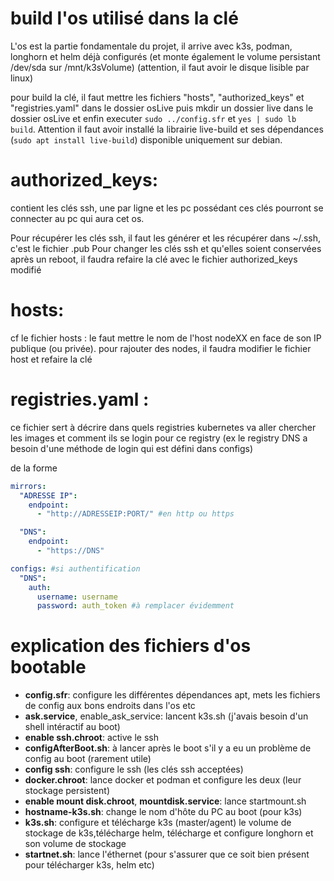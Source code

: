 # build l'os utilisé dans la clé
L'os est la partie fondamentale du projet, il arrive avec k3s, podman, longhorn et helm déjà configurés (et monte également le volume persistant /dev/sda sur /mnt/k3sVolume) (attention, il faut avoir le disque lisible par linux)

pour build la clé, il faut mettre les fichiers "hosts", "authorized_keys" et "registries.yaml" dans le dossier osLive puis mkdir un dossier live dans le dossier osLive et enfin executer `sudo ../config.sfr` et `yes | sudo lb build`.
Attention il faut avoir installé la librairie live-build et ses dépendances (`sudo apt install live-build`) disponible uniquement sur debian. 

# authorized_keys:
contient les clés ssh, une par ligne et les pc possédant ces clés pourront se connecter au pc qui aura cet os.

Pour récupérer les clés ssh, il faut les générer et les récupérer dans ~/.ssh, c'est le fichier .pub 
Pour changer les clés ssh et qu'elles soient conservées après un reboot, il faudra refaire la clé avec le fichier authorized_keys modifié

# hosts:
cf le fichier hosts : le faut mettre le nom de l'host nodeXX en face de son IP publique (ou privée).
pour rajouter des nodes, il faudra modifier le fichier host et refaire la clé

# registries.yaml :
ce fichier sert à décrire dans quels registries kubernetes va aller chercher les images et comment ils se login pour ce registry (ex le registry DNS a besoin d'une méthode de login qui est défini dans configs)

de la forme
```yaml
mirrors:
  "ADRESSE IP":
    endpoint: 
      - "http://ADRESSEIP:PORT/" #en http ou https

  "DNS":
    endpoint:
      - "https://DNS"

configs: #si authentification
  "DNS":
    auth:
      username: username
      password: auth_token #à remplacer évidemment

```


# explication des fichiers d'os bootable 
- **config.sfr**: configure les différentes dépendances apt, mets les fichiers de config aux bons endroits dans l'os etc
- **ask.service**, enable_ask_service: lancent k3s.sh (j'avais besoin d'un shell intéractif au boot)
- **enable ssh.chroot**: active le ssh
- **configAfterBoot.sh**: à lancer après le boot s'il y a eu un problème de config au boot (rarement utile)
- **config ssh**: configure le ssh (les clés ssh acceptées)
- **docker.chroot**: lance docker et podman et configure les deux (leur stockage persistent)
- **enable mount disk.chroot**, **mountdisk.service**: lance startmount.sh
- **hostname-k3s.sh**: change le nom d'hôte du PC au boot (pour k3s)
- **k3s.sh**: configure et télécharge k3s (master/agent) le volume de stockage de k3s,télécharge helm, télécharge et configure longhorn et son volume de stockage
- **startnet.sh**: lance l'éthernet (pour s'assurer que ce soit bien présent pour télécharger k3s, helm etc)